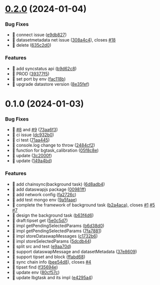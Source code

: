 

# [0.2.0](https://github.com/dataswap/messagehub/compare/0.1.0...0.2.0) (2024-01-04)


### Bug Fixes

* 🐛 connect issue ([e9db827](https://github.com/dataswap/messagehub/commit/e9db827976d5756ff52f5eb914d5c913f41e5f9a))
* 🐛 datasetmetadata net issue ([308a4c4](https://github.com/dataswap/messagehub/commit/308a4c475d2a12f37de0f49ca72e797b791bb7cc)), closes [#18](https://github.com/dataswap/messagehub/issues/18)
* 🐛 delete ([635c2d0](https://github.com/dataswap/messagehub/commit/635c2d09dcc93a2aee33bc8e0392a5b94a2848d3))


### Features

* 🎸 add syncstatus api ([b9d62c8](https://github.com/dataswap/messagehub/commit/b9d62c876453d0a25775bc2d1c0f4f064d0f50ab))
* 🎸 PROD ([39377f5](https://github.com/dataswap/messagehub/commit/39377f57ac4bc834940063daa958918925cb4d77))
* 🎸 set port by env ([fac118b](https://github.com/dataswap/messagehub/commit/fac118bef5dcec8b7d87b3cd290b35c7d78430b0))
* 🎸 upgrade datastore version ([8e35fef](https://github.com/dataswap/messagehub/commit/8e35fef20177cfad69b81ff816dedb70353d8c2a))

# 0.1.0 (2024-01-03)


### Bug Fixes

* 🐛 [#8](https://github.com/dataswap/messagehub/issues/8) and [#9](https://github.com/dataswap/messagehub/issues/9) ([73aa6f3](https://github.com/dataswap/messagehub/commit/73aa6f3d5aa3cb48833417b9159a07c7b99ebc04))
* 🐛 ci issue ([dc932b0](https://github.com/dataswap/messagehub/commit/dc932b0f505fbbaad91111e1373bc1a816dd92cf))
* 🐛 ci test ([71aa445](https://github.com/dataswap/messagehub/commit/71aa4451609cdfe0891bbd2685c3b37e92a787a0))
* 🐛 console.log change to throw ([2484cf2](https://github.com/dataswap/messagehub/commit/2484cf266c7e7b76cc8591566383ddfcc26dd182))
* 🐛 function for bgtask_calibration ([05f8c8e](https://github.com/dataswap/messagehub/commit/05f8c8e8e12254894ce4d8e9974b9e32407ae768))
* 🐛 update ([3c2000f](https://github.com/dataswap/messagehub/commit/3c2000f4da9eaa91b0805961c42d43964ee0349c))
* 🐛 update ([149a4bd](https://github.com/dataswap/messagehub/commit/149a4bda67b810ff5e25d513a294c29a0996586c))


### Features

* 🎸 add chainsync(background task) ([6d8adb4](https://github.com/dataswap/messagehub/commit/6d8adb491eb8e8d99906c50ea313f99aae621475))
* 🎸 add dataswapjs package ([00981ff](https://github.com/dataswap/messagehub/commit/00981ff436d80703e33db95aeffc65a178e9c192))
* 🎸 add network config ([fa2726c](https://github.com/dataswap/messagehub/commit/fa2726c24509f927c94c7e10e6bfd8bfe4ff3a47))
* 🎸 add test mongo env ([9a5faae](https://github.com/dataswap/messagehub/commit/9a5faaec7c99c1a4efb53fd0b096285f3e8effa9))
* 🎸 complete the framework of background task ([b2a4aca](https://github.com/dataswap/messagehub/commit/b2a4acabc8dc28d8485d912758fbb7ebda578dfa)), closes [#1](https://github.com/dataswap/messagehub/issues/1) [#5](https://github.com/dataswap/messagehub/issues/5) [#7](https://github.com/dataswap/messagehub/issues/7)
* 🎸 design the background task ([b63f4d6](https://github.com/dataswap/messagehub/commit/b63f4d618bc97f17646387397cfcfd89f8dad6c7))
* 🎸 draft:tipset get ([5e0c5d7](https://github.com/dataswap/messagehub/commit/5e0c5d798287732793b5fcec6b94143b57011528))
* 🎸 impl getPendingSelectedParams ([b6d38d0](https://github.com/dataswap/messagehub/commit/b6d38d0b3ab33915daf4f192bc19a23f50e765c7))
* 🎸 impl getPendingSelectedParams ([7fa7881](https://github.com/dataswap/messagehub/commit/7fa7881b52466722761748c5cec4c3de5f81f698))
* 🎸 impl storeDataswapMessages ([c1732b6](https://github.com/dataswap/messagehub/commit/c1732b6fbb0fe88a1e0bcc57e25182016208e84a))
* 🎸 impl storeSelectedParams ([5dcdb44](https://github.com/dataswap/messagehub/commit/5dcdb4412d7feb39e2593caa6345854ddc9ca02a))
* 🎸 split src and test ([e9aa70d](https://github.com/dataswap/messagehub/commit/e9aa70de7bc68047ca7a36709d4d0745602f3c0b))
* 🎸 support dataswapMessage and datasetMetadata ([37e8609](https://github.com/dataswap/messagehub/commit/37e86092c8c1c63f0c9ad68db85f439049fae851))
* 🎸 support tipset and block ([ffabd68](https://github.com/dataswap/messagehub/commit/ffabd68ab2c366c0ebcbc9373043ca8db1e77ac6))
* 🎸 sync chain info ([bee54d8](https://github.com/dataswap/messagehub/commit/bee54d843ec9c8af05ace67fec16a4b6395bb14e)), closes [#4](https://github.com/dataswap/messagehub/issues/4)
* 🎸 tipset find ([f35694e](https://github.com/dataswap/messagehub/commit/f35694e6e6b2196cf792f0a7c88708973cbc383a))
* 🎸 update env ([80cf57c](https://github.com/dataswap/messagehub/commit/80cf57c7c8ec9eca7230326a1ede3303dfd1d10c))
* 🎸 update Ibgtask and its impl ([e4295a4](https://github.com/dataswap/messagehub/commit/e4295a438ce613b2ec744425b11767166f69f878))

